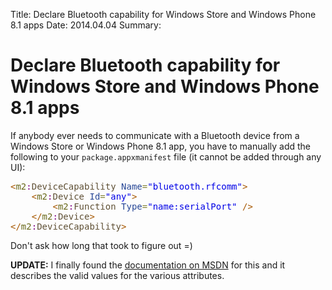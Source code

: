 Title: Declare Bluetooth capability for Windows Store and Windows Phone 8.1 apps
Date: 2014.04.04
Summary: 

<div class="hero-unit">
<h1>Declare Bluetooth capability for Windows Store and Windows Phone 8.1 apps</h1>
<p></p>
</div>

If anybody ever needs to communicate with a Bluetooth device from a Windows Store or Windows Phone 8.1 app, you have to manually add the following to your `package.appxmanifest` file (it cannot be added through any UI):

<pre>
<span style='color:#a65700; '>&lt;</span><span style='color:#666616; '>m2</span><span style='color:#800080; '>:</span><span style='color:#5f5035; '>DeviceCapability</span> <span style='color:#274796; '>Name</span><span style='color:#808030; '>=</span><span style='color:#0000e6; '>"</span><span style='color:#0000e6; '>bluetooth.rfcomm</span><span style='color:#0000e6; '>"</span><span style='color:#a65700; '>></span>
	<span style='color:#a65700; '>&lt;</span><span style='color:#666616; '>m2</span><span style='color:#800080; '>:</span><span style='color:#5f5035; '>Device</span> <span style='color:#274796; '>Id</span><span style='color:#808030; '>=</span><span style='color:#0000e6; '>"</span><span style='color:#0000e6; '>any</span><span style='color:#0000e6; '>"</span><span style='color:#a65700; '>></span>
		<span style='color:#a65700; '>&lt;</span><span style='color:#666616; '>m2</span><span style='color:#800080; '>:</span><span style='color:#5f5035; '>Function</span> <span style='color:#274796; '>Type</span><span style='color:#808030; '>=</span><span style='color:#0000e6; '>"</span><span style='color:#0000e6; '>name:serialPort</span><span style='color:#0000e6; '>"</span> <span style='color:#a65700; '>/></span>
	<span style='color:#a65700; '>&lt;/</span><span style='color:#666616; '>m2</span><span style='color:#800080; '>:</span><span style='color:#5f5035; '>Device</span><span style='color:#a65700; '>></span>
<span style='color:#a65700; '>&lt;/</span><span style='color:#666616; '>m2</span><span style='color:#800080; '>:</span><span style='color:#5f5035; '>DeviceCapability</span><span style='color:#a65700; '>></span>
</pre>

Don't ask how long that took to figure out =)

__UPDATE:__ I finally found the [documentation on MSDN][MSDN] for this and it describes the valid values for the various attributes.

[MSDN]: http://msdn.microsoft.com/en-us/library/windows/apps/dn263090.aspx